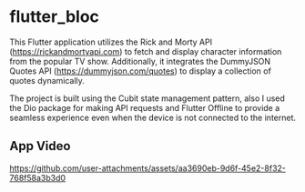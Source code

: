 # flutter_bloc

This Flutter application utilizes the Rick and Morty API (https://rickandmortyapi.com) to fetch and display character information from the popular TV show. Additionally, it integrates the DummyJSON Quotes API (https://dummyjson.com/quotes) to display a collection of quotes dynamically.

The project is built using the Cubit state management pattern, also I used the Dio package for making API requests and Flutter Offline to provide a seamless experience even when the device is not connected to the internet.

## App Video
https://github.com/user-attachments/assets/aa3690eb-9d6f-45e2-8f32-768f58a3b3d0
